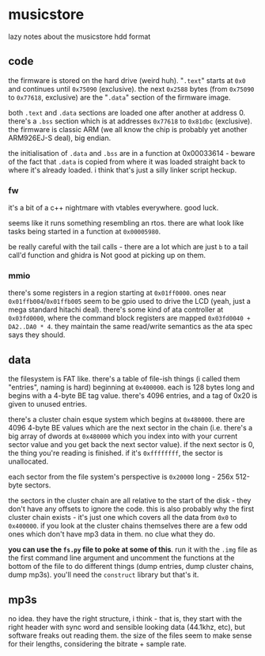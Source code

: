 # musicstore
lazy notes about the musicstore hdd format

## code
the firmware is stored on the hard drive (weird huh). "`.text`" starts at `0x0`
and continues until `0x75090` (exclusive). the next `0x2588` bytes (from
`0x75090` to `0x77618`, exclusive) are the "`.data`" section of the firmware
image.

both `.text` and `.data` sections are loaded one after another at address 0.
there's a `.bss` section which is at addresses `0x77618` to `0x81dbc`
(exclusive). the firmware is classic ARM (we all know the chip is probably yet
another ARM926EJ-S deal), big endian.

the initialisation of `.data` and `.bss` are in a function at 0x00033614 -
beware of the fact that `.data` is copied from where it was loaded straight back
to where it's already loaded. i think that's just a silly linker script heckup.

### fw
it's a bit of a c++ nightmare with vtables everywhere. good luck.

seems like it runs something resembling an rtos. there are what look like tasks
being started in a function at `0x00005980`.

be really careful with the tail calls - there are a lot which are just `b` to a
tail call'd function and ghidra is Not good at picking up on them.

### mmio
there's some registers in a region starting at `0x01ff0000`. ones near
`0x01ffb004`/`0x01ffb005` seem to be gpio used to drive the LCD (yeah, just a
mega standard hitachi deal). there's some kind of ata controller at
`0x03fd0000`, where the command block registers are mapped `0x03fd0040 +
DA2..DA0 * 4`. they maintain the same read/write semantics as the ata spec says
they should.

## data
the filesystem is FAT like. there's a table of file-ish things (i called them
"entries", naming is hard) beginning at `0x400000`. each is 128 bytes long and
begins with a 4-byte BE tag value. there's 4096 entries, and a tag of 0x20 is
given to unused entries.

there's a cluster chain esque system which begins at `0x480000`. there are 4096
4-byte BE values which are the next sector in the chain (i.e. there's a big
array of dwords at `0x480000` which you index into with your current sector
value and you get back the next sector value). if the next sector is 0, the
thing you're reading is finished. if it's `0xffffffff`, the sector is
unallocated.

each sector from the file system's perspective is `0x20000` long - 256x 512-byte
sectors.

the sectors in the cluster chain are all relative to the start of the disk -
they don't have any offsets to ignore the code. this is also probably why the
first cluster chain exists - it's just one which covers all the data from `0x0`
to `0x400000`. if you look at the cluster chains themselves there are a few odd
ones which don't have mp3 data in them. no clue what they do.

**you can use the `fs.py` file to poke at some of this**. run it with the `.img`
file as the first command line argument and uncomment the functions at the
bottom of the file to do different things (dump entries, dump cluster chains,
dump mp3s). you'll need the `construct` library but that's it.

## mp3s
no idea. they have the right structure, i think - that is, they start with the
right header with sync word and sensible looking data (44.1khz, etc), but
software freaks out reading them. the size of the files seem to make sense for
their lengths, considering the bitrate + sample rate.
